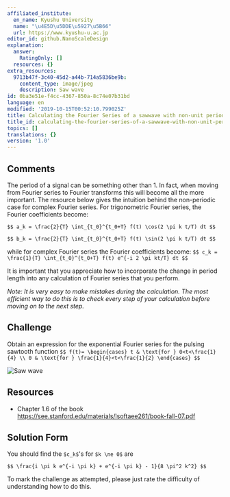 ```yaml
---
affiliated_institute:
  en_name: Kyushu University
  name: "\u4E5D\u5DDE\u5927\u5B66"
  url: https://www.kyushu-u.ac.jp
editor_id: github.NanoScaleDesign
explanation:
  answer:
    RatingOnly: []
  resources: {}
extra_resources:
  9713b47f-3c40-45d2-a44b-714a5836be9b:
    content_type: image/jpeg
    description: Saw wave
id: 0ba3e51e-f4cc-4367-850a-8c74e07b31bd
language: en
modified: '2019-10-15T00:52:10.799025Z'
title: Calculating the Fourier Series of a sawwave with non-unit period
title_id: calculating-the-fourier-series-of-a-sawwave-with-non-unit-period
topics: []
translations: {}
version: '1.0'
---
```


## Comments
The period of a signal can be something other than 1. In fact, when moving from Fourier series to Fourier transforms this will become all the more important. The resource below gives the intuition behind the non-periodic case for complex Fourier series. For trigonometric Fourier series, the Fourier coefficients become:

`$$ a_k = \frac{2}{T} \int_{t_0}^{t_0+T} f(t) \cos(2 \pi k t/T) dt $$`

`$$ b_k = \frac{2}{T} \int_{t_0}^{t_0+T} f(t) \sin(2 \pi k t/T) dt $$`

while for complex Fourier series the Fourier coefficients become:
`$$ c_k = \frac{1}{T} \int_{t_0}^{t_0+T} f(t) e^{-i 2 \pi kt/T} dt $$`

It is important that you appreciate how to incorporate the change in period length into any calculation of Fourier series that you perform.

*Note: It is very easy to make mistakes during the calculation. The most efficient way to do this is to check every step of your calculation before moving on to the next step.* 


## Challenge
Obtain an expression for the exponential Fourier series for the pulsing sawtooth function
`$$
    f(t)=
    \begin{cases}
        t & \text{for } 0<t<\frac{1}{4} \\
        0 & \text{for } \frac{1}{4}<t<\frac{1}{2}
    \end{cases}
$$`

![Saw wave](/api/v0/teachers/github.NanoScaleDesign/resources/public/9713b47f-3c40-45d2-a44b-714a5836be9b.jpeg/9713b47f-3c40-45d2-a44b-714a5836be9b.jpeg)


## Resources
- Chapter 1.6 of the book https://see.stanford.edu/materials/lsoftaee261/book-fall-07.pdf


## Solution Form
You should find the `$c_k$`'s for `$k \ne 0$` are

`$$ \frac{i \pi k e^{-i \pi k} + e^{-i \pi k} - 1}{8 \pi^2 k^2} $$`

To mark the challenge as attempted, please just rate the difficulty of understanding how to do this.

